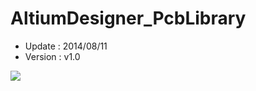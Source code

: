 AltiumDesigner_PcbLibrary
=========================
* Update : 2014/08/11
* Version : v1.0

<img src="https://lh6.googleusercontent.com/-Yn64tjOW7Vo/U-jG4QG0ZGI/AAAAAAAAKM8/2cyZLPPg3cU/s1600/Package.png" />
